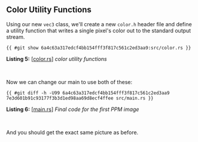 ## Color Utility Functions
Using our new `vec3` class, we'll create a new `color.h` header file and define a utility function that writes a single pixel's color out to the standard output stream.

```rust,norun,noplayground
{{ #git show 6a4c63a317edcf4bb154fff3f817c561c2ed3aa9:src/color.rs }}
```

**Listing 5:** [[color.rs](TODO)] *color utility functions*

<br>

Now we can change our main to use both of these:

```rust-diff,norun,noplayground
{{ #git diff -h -U99 6a4c63a317edcf4bb154fff3f817c561c2ed3aa9 7e3d601b91c93177f3b3d1ed98aa69d8ecf4ffee src/main.rs }}
```

**Listing 6:** [[main.rs](TODO)] *Final code for the first PPM image*

<br>

And you should get the exact same picture as before.
